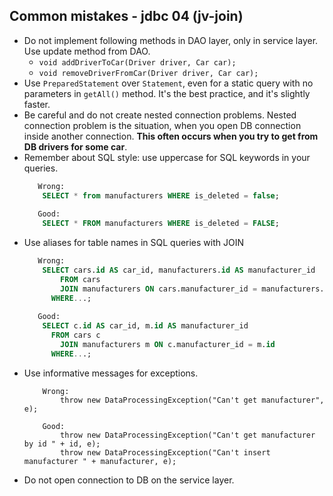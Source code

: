 ## Common mistakes - jdbc 04 (jv-join)

* Do not implement following methods in DAO layer, only in service layer. Use update method from DAO.
    - ```void addDriverToCar(Driver driver, Car car);```
    - ```void removeDriverFromCar(Driver driver, Car car);```
* Use `PreparedStatement` over `Statement`, even for a static query with no parameters in `getAll()` method. It's the best practice, and it's slightly faster.
* Be careful and do not create nested connection problems. Nested connection problem is the situation, when you open DB connection inside another connection. **This often occurs when you try to get from DB drivers for some car**.
* Remember about SQL style: use uppercase for SQL keywords in your queries.
    ```sql     
       Wrong:
        SELECT * from manufacturers WHERE is_deleted = false;                    
             
       Good:
        SELECT * FROM manufacturers WHERE is_deleted = FALSE;
    ```  
* Use aliases for table names in SQL queries with JOIN 
    ```sql     
       Wrong:
        SELECT cars.id AS car_id, manufacturers.id AS manufacturer_id
            FROM cars
            JOIN manufacturers ON cars.manufacturer_id = manufacturers.id
          WHERE...;                     
             
       Good:
        SELECT c.id AS car_id, m.id AS manufacturer_id
          FROM cars c
            JOIN manufacturers m ON c.manufacturer_id = m.id
          WHERE...;
    ``` 
* Use informative messages for exceptions.
    ```
        Wrong:
            throw new DataProcessingException("Can't get manufacturer", e);
            
        Good:
            throw new DataProcessingException("Can't get manufacturer by id " + id, e);
            throw new DataProcessingException("Can't insert manufacturer " + manufacturer, e);
    ``` 
* Do not open connection to DB on the service layer.
